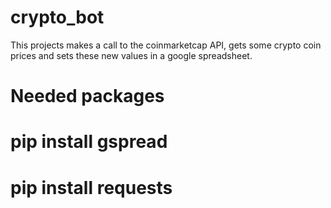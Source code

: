 # crypto_bot

This projects makes a call to the coinmarketcap API, gets some crypto coin prices and sets these new values in a google spreadsheet.

# Needed packages
# pip install gspread
# pip install requests
